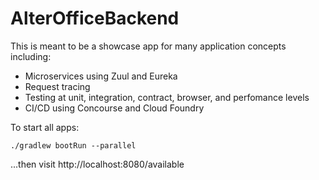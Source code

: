 # AlterOfficeBackend

This is meant to be a showcase app for many application concepts including:
* Microservices using Zuul and Eureka
* Request tracing
* Testing at unit, integration, contract, browser, and perfomance levels
* CI/CD using Concourse and Cloud Foundry

To start all apps:
```
./gradlew bootRun --parallel
```
...then visit http://localhost:8080/available

